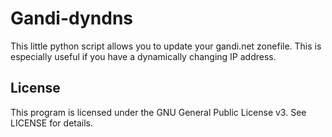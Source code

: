 # Gandi-dyndns

This little python script allows you to update your gandi.net zonefile. 
This is especially useful if you have a dynamically changing IP address.

## License

This program is licensed under the GNU General Public License v3. See LICENSE for details.

